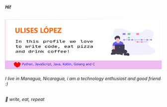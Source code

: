 ###### **Hi!**

![slogan](readmegithub.png)

###### I live in Managua, Nicaragua, i am a technology enthusiast and good friend :)
###### :muscle: write, eat, repeat

